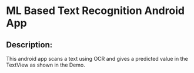 # ML Based Text Recognition Android App

## Description:
This android app scans a text using OCR and gives a predicted value in the TextView as shown in the Demo.

